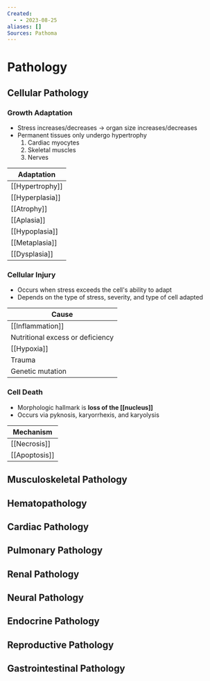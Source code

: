 ```yaml
---
Created:
  - - 2023-08-25
aliases: []
Sources: Pathoma
---
```

# Pathology
## Cellular Pathology
### Growth Adaptation
- Stress increases/decreases → organ size increases/decreases
- Permanent tissues only undergo hypertrophy
  1. Cardiac myocytes
  2. Skeletal muscles
  3. Nerves

| Adaptation      |
| --------------- |
| [[Hypertrophy]] |
| [[Hyperplasia]] |
| [[Atrophy]]     |
| [[Aplasia]]     |
| [[Hypoplasia]]  |
| [[Metaplasia]]  |
| [[Dysplasia]]   |

### Cellular Injury
- Occurs when stress exceeds the cell's ability to adapt
- Depends on the type of stress, severity, and type of cell adapted

| Cause                            |
| -------------------------------- |
| [[Inflammation]]                 |
| Nutritional excess or deficiency |
| [[Hypoxia]]                      |
| Trauma                           |
| Genetic mutation                 |

### Cell Death
- Morphologic hallmark is **loss of the [[nucleus]]**
- Occurs via pyknosis, karyorrhexis, and karyolysis

| Mechanism     |
| ------------- |
| [[Necrosis]]  |
| [[Apoptosis]] |

## Musculoskeletal Pathology
## Hematopathology
## Cardiac Pathology
## Pulmonary Pathology
## Renal Pathology
## Neural Pathology
## Endocrine Pathology
## Reproductive Pathology
## Gastrointestinal Pathology
